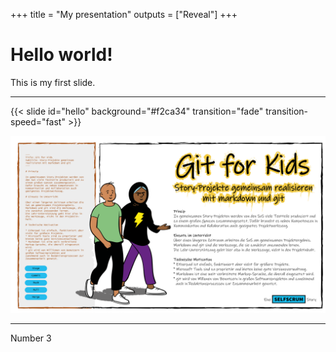 +++
title = "My presentation"
outputs = ["Reveal"]
+++

# Hello world!

This is my first slide.

---

{{< slide id="hello" background="#f2ca34" transition="fade" transition-speed="fast" >}}


![image](./git.png)

---

Number 3